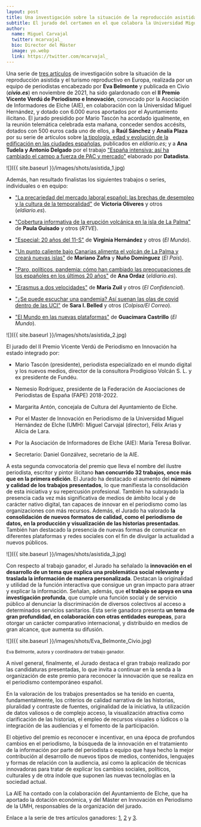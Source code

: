 ```yaml
---
layout: post
title: Una investigación sobre la situación de la reproducción asistida en Europa gana el II Premio Vicente Verdú de Periodismo e Innovación
subtitle: El jurado del certamen en el que colabora la Universidad Miguel Hernández destaca la originalidad y profundidad del trabajo realizado por el equipo de Civio liderado por Eva Belmonte
author:
  name: Miguel Carvajal
  twitter: mcarvajal_
  bio: Director del Máster
  image: yo.webp
  link: https://twitter.com/mcarvajal_
---
```

Una serie de [tres artículos](https://civio.es/medicamentalia/2021/11/02/reproduccion-asistida-en-Europa/) de investigación sobre la situación de la reproducción asistida y el turismo reproductivo en Europa, realizada por un equipo de periodistas encabezado por **Eva Belmonte** y publicada en Civio (**_civio.es_**) en noviembre de 2021, ha sido galardonado con el **II Premio Vicente Verdú de Periodismo e Innovación**, convocado por la Asociación de Informadores de Elche (AIE), en colaboración con la Universidad Miguel Hernández, y dotado con 6.000 euros aportados por el Ayuntamiento ilicitano. El jurado presidido por Mario Tascón ha acordado igualmente, en la reunión telemática celebrada esta mañana, conceder sendos accésits, dotados con 500 euros cada uno de ellos, a **Raúl Sánchez** y **Analía Plaza** por su serie de artículos sobre [la tipología, edad y evolución de la edificación en las ciudades españolas](https://especiales.eldiario.es/espana-vive-en-pisos/), publicados en *eldiario.es*; y a **Ana Tudela y Antonio Delgado** por el trabajo ["España intensiva: así ha cambiado el campo a fuerza de PAC y mercado"](https://especiales.eldiario.es/pac-medio-ambiente-espana/
) elaborado por **Datadista**.

![]({{ site.baseurl }}/images/shots/asistida_1.jpg)

Además, han resultado finalistas los siguientes trabajos o series, individuales o en equipo:

*  ["La precariedad del mercado laboral español: las brechas de desempleo y la cultura de la temporalidad"](https://www.eldiario.es/economia/espana-temporal-maquina-crea-destruye-100-000-empleos-dia_1_8527925.html) de **Victoria Oliveres** y otros (*eldiario.es*).

*  ["Cobertura informativa de la erupción volcánica en la isla de La Palma"](https://www.rtve.es/noticias/20210921/erupcion-volcan-canarias-palma-graficos-datos/2172524.shtml
) de **Paula Guisado** y otros (*RTVE*).

*  ["Especial: 20 años del 11-S"](https://lab.elmundo.es/11S-aniversario/index.html) de **Virginia Hernández** y otros (*El Mundo*).

*  ["Un punto caliente bajo Canarias alimenta el volcán de La Palma y creará nuevas islas"](https://elpais.com/ciencia/2021-10-01/un-punto-caliente-bajo-las-canarias-alimenta-el-volcan-de-la-palma-y-creara-nuevas-islas.html) de **Mariano Zafra** y **Nuño Domínguez** (*El País*).

*  ["Paro, políticos, pandemia: cómo han cambiado las preocupaciones de los españoles en los últimos 20 años"](https://www.eldiario.es/politica/paro-politicos-pandemia-han-cambiado-preocupaciones-espanoles-ultimos-20-anos_1_8543296.html) de **Ana Ordaz** (*eldiario.es*).

*  ["Erasmus a dos velocidades"](https://www.elconfidencial.com/mundo/europa/2021-12-28/erasmus-dos-velocidades-programa-ue-desigualdad_3348913/) de **María Zuil** y otros (*El Confidencial*).

*  ["¿Se puede escuchar una pandemia? Así suenan las olas de covid dentro de las UCI"](https://www.elcorreo.com/sociedad/salud/coronavirus-graficos/pandemia-coronavirus-sonido-uci-hospitales-espana-20220217132451-ntrc.html
) de **Sara I. Belled** y otros (*Colpisa/El Correo*).

* ["El Mundo en las nuevas plataformas"](https://docs.google.com/presentation/d/10Znbt9dXaJ3a8fSYVIWeMDVlN4AFoaT19WG2CYdyY1I/edit?usp=sharing) de **Guacimara Castrillo** (*El Mundo*).

![]({{ site.baseurl }}/images/shots/asistida_2.jpg)


El jurado del II Premio Vicente Verdú de Periodismo en Innovación ha estado integrado por:

- Mario Tascón (presidente), periodista especializado en el mundo digital y los nuevos medios, director de la consultora Prodigioso Volcán S. L. y ex presidente de Fundéu.

- Nemesio Rodríguez, presidente de la Federación de Asociaciones de Periodistas de España (FAPE) 2018-2022.

- Margarita Antón, concejala de Cultura del Ayuntamiento de Elche. 

- Por el Master de Innovación en Periodismo de la Universidad Miguel Hernández de Elche (UMH): Miguel Carvajal (director), Félix Arias y Alicia de Lara.

- Por la Asociación de Informadores de Elche (AIE): María Teresa Bolívar.

- Secretario: Daniel Gonzálvez, secretario de la AIE.

A esta segunda convocatoria del premio que lleva el nombre del ilustre periodista, escritor y pintor ilicitano **han concurrido 32 trabajos, once más que en la primera edición**. El Jurado ha destacado el aumento del **número y calidad de los trabajos presentados**, lo que manifiesta la consolidación de esta iniciativa y su repercusión profesional. También ha subrayado la presencia cada vez más significativa de medios de ámbito local y de carácter nativo digital, tan capaces de innovar en el periodismo como las organizaciones con más recursos. Además, el Jurado ha valorado **la consolidación de nuevos formatos de calidad, como el periodismo de datos, en la producción y visualización de las historias presentadas**. También han destacado la presencia de nuevas formas de comunicar en diferentes plataformas y redes sociales con el fin de divulgar la actualidad a nuevos públicos. 

![]({{ site.baseurl }}/images/shots/asistida_3.jpg)

Con respecto al trabajo ganador, el Jurado ha señalado la **innovación en el desarrollo de un tema que explica una problemática social relevante y traslada la información de manera personalizada**. Destacan la originalidad y utilidad de la función interactiva que consigue un gran impacto para atraer y explicar la información. Señalan, además, que **el trabajo se apoya en una investigación profunda**, que cumple una función social y de servicio público al denunciar la discriminación de diversos colectivos al acceso a determinados servicios sanitarios. Esta serie ganadora presenta **un tema de gran profundidad, en colaboración con otras entidades europeas**, para otorgar un carácter comparativo internacional, y distribuido en medios de gran alcance, que aumenta su difusión.

![]({{ site.baseurl }}/images/shots/Eva_Belmonte_Civio.jpg)

<sup> Eva Belmonte, autora y coordinadora del trabajo ganador.

A nivel general, finalmente, el Jurado destaca el gran trabajo realizado por las candidaturas presentadas, lo que invita a continuar en la senda a la organización de este premio para reconocer la innovación que se realiza en el periodismo contemporáneo español.

En la valoración de los trabajos presentados se ha tenido en cuenta, fundamentalmente, los criterios de calidad narrativa de las historias, pluralidad y contraste de fuentes, originalidad de la iniciativa, la utilización de datos valiosos o de complejo acceso, la visualización atractiva como clarificación de las historias, el empleo de recursos visuales o lúdicos o la integración de las audiencias y el fomento de la participación.

El objetivo del premio es reconocer e incentivar, en una época de profundos cambios en el periodismo, la búsqueda de la innovación en el tratamiento de la información por parte del periodista o equipo que haya hecho la mejor contribución al desarrollo de nuevos tipos de medios, contenidos, lenguajes y formas de relación con la audiencia, así como la aplicación de técnicas innovadoras para tratar de explicar los cambios sociales, políticos, culturales y de otra índole que suponen las nuevas tecnologías en la sociedad actual.

La AIE ha contado con la colaboración del Ayuntamiento de Elche, que ha aportado la dotación económica, y del Máster en Innovación en Periodismo de la UMH, responsables de la organización del jurado.

Enlace a la serie de tres artículos ganadores: [1](https://civio.es/medicamentalia/2021/11/02/reproduccion-asistida-en-Europa/), [2](https://civio.es/medicamentalia/2021/11/10/turismo-reproductivo/) y [3](https://civio.es/medicamentalia/2021/11/16/diferencias-en-reproduccion-asistida-por-comunidades-autonomas/).